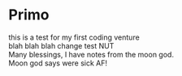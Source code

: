 # Primo
this is a test for my first coding venture\
blah blah blah change test NUT\
Many blessings, I have notes from the moon god.\
Moon god says were sick AF!
